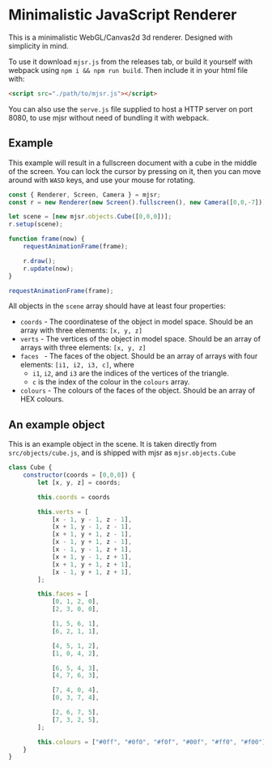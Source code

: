 # Minimalistic JavaScript Renderer

This is a minimalistic WebGL/Canvas2d 3d renderer.
Designed with simplicity in mind.

To use it download `mjsr.js` from the releases tab, or build it yourself with webpack using `npm i && npm run build`. Then include it in your html file with:
```html
<script src="./path/to/mjsr.js"></script>
```

You can also use the `serve.js` file supplied to host a HTTP server on port 8080, to use mjsr without need of bundling it with webpack.

## Example

This example will result in a fullscreen document with a cube in the middle of the screen. You can lock the cursor by pressing on it, then you can move around with `WASD` keys, and use your mouse for rotating.

```js
const { Renderer, Screen, Camera } = mjsr;
const r = new Renderer(new Screen().fullscreen(), new Camera([0,0,-7]));

let scene = [new mjsr.objects.Cube([0,0,0])];
r.setup(scene);

function frame(now) {
	requestAnimationFrame(frame);

	r.draw();
	r.update(now);
}

requestAnimationFrame(frame);
```
All objects in the `scene` array should have at least four properties:
* `coords` - The coordinatese of the object in model space. Should be an array with three elements: `[x, y, z]`
* `verts` - The vertices of the object in model space. Should be an array of arrays with three elements: `[x, y, z]`
* `faces ` - The faces of the object. Should be an array of arrays with four elements: `[i1, i2, i3, c]`, where 
  - `i1`, `i2`, and `i3` are the indices of the vertices of the triangle.
  - `c` is the index of the colour in the `colours` array.
* `colours` - The colours of the faces of the object. Should be an array of HEX colours.

## An example object
This is an example object in the scene. It is taken directly from `src/objects/cube.js`, and is shipped with mjsr as `mjsr.objects.Cube`
```js
class Cube {
	constructor(coords = [0,0,0]) {
		let [x, y, z] = coords;

		this.coords = coords

		this.verts = [
			[x - 1, y - 1, z - 1],
			[x + 1, y - 1, z - 1],
			[x + 1, y + 1, z - 1],
			[x - 1, y + 1, z - 1],
			[x - 1, y - 1, z + 1],
			[x + 1, y - 1, z + 1],
			[x + 1, y + 1, z + 1],
			[x - 1, y + 1, z + 1],
		];

		this.faces = [
			[0, 1, 2, 0],
			[2, 3, 0, 0],

			[1, 5, 6, 1],
			[6, 2, 1, 1],

			[4, 5, 1, 2],
			[1, 0, 4, 2],

			[6, 5, 4, 3],
			[4, 7, 6, 3],

			[7, 4, 0, 4],
			[0, 3, 7, 4],

			[2, 6, 7, 5],
			[7, 3, 2, 5],
		];

		this.colours = ["#0ff", "#0f0", "#f0f", "#00f", "#ff0", "#f00"];
	}
}
```
